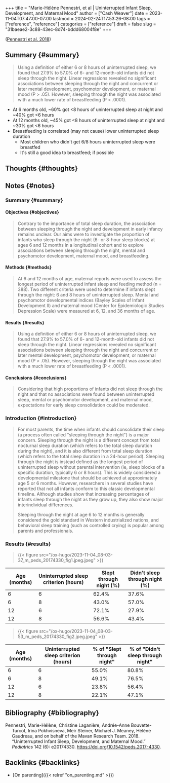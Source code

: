 +++
title = "Marie-Hélène Pennestri, et al | Uninterrupted Infant Sleep, Development, and Maternal Mood"
author = ["Cash Weaver"]
date = 2023-11-04T07:47:00-07:00
lastmod = 2024-02-24T17:53:26-08:00
tags = ["reference", "reference"]
categories = ["reference"]
draft = false
slug = "31baeae2-3c88-43ec-8d74-bddd68004f8e"
+++

(<a href="#citeproc_bib_item_1">Pennestri et al. 2018</a>)


## Summary {#summary}

> Using a definition of either 6 or 8 hours of uninterrupted sleep, we found that 27.9% to 57.0% of 6- and 12-month-old infants did not sleep through the night. Linear regressions revealed no significant associations between sleeping through the night and concurrent or later mental development, psychomotor development, or maternal mood (P &gt; .05). However, sleeping through the night was associated with a much lower rate of breastfeeding (P &lt; .0001).

-   At 6 months old, ~60% got &lt;8 hours of uninterrupted sleep at night and ~40% got &lt;6 hours
-   At 12 months old, ~45% got &lt;8 hours of uninterrupted sleep at night and ~30% got &lt;6 hours
-   Breastfeeding is correlated (may not cause) lower uninterrupted sleep duration
    -   Most children who didn't get 6/8 hours uninterrupted sleep were breastfed
    -   It's still a good idea to breastfeed; if possible


## Thoughts {#thoughts}


## Notes {#notes}


### Summary {#summary}


#### Objectives {#objectives}

> Contrary to the importance of total sleep duration, the association between sleeping through the night and development in early infancy remains unclear. Our aims were to investigate the proportion of infants who sleep through the night (6- or 8-hour sleep blocks) at ages 6 and 12 months in a longitudinal cohort and to explore associations between sleeping through the night, mental and psychomotor development, maternal mood, and breastfeeding.


#### Methods {#methods}

> At 6 and 12 months of age, maternal reports were used to assess the longest period of uninterrupted infant sleep and feeding method (n = 388). Two different criteria were used to determine if infants slept through the night: 6 and 8 hours of uninterrupted sleep. Mental and psychomotor developmental indices (Bayley Scales of Infant Development II) and maternal mood (Center for Epidemiologic Studies Depression Scale) were measured at 6, 12, and 36 months of age.


#### Results {#results}

> Using a definition of either 6 or 8 hours of uninterrupted sleep, we found that 27.9% to 57.0% of 6- and 12-month-old infants did not sleep through the night. Linear regressions revealed no significant associations between sleeping through the night and concurrent or later mental development, psychomotor development, or maternal mood (P &gt; .05). However, sleeping through the night was associated with a much lower rate of breastfeeding (P &lt; .0001).


#### Conclusions {#conclusions}

> Considering that high proportions of infants did not sleep through the night and that no associations were found between uninterrupted sleep, mental or psychomotor development, and maternal mood, expectations for early sleep consolidation could be moderated.


### Introduction {#introduction}

> For most parents, the time when infants should consolidate their sleep (a process often called "sleeping through the night") is a major concern. Sleeping through the night is a different concept from total nocturnal sleep duration (which refers to the total sleep duration during the night), and it is also different from total sleep duration (which refers to the total sleep duration in a 24-hour period). Sleeping through the night is instead defined as the longest period of uninterrupted sleep without parental intervention (ie, sleep blocks of a specific duration, typically 6 or 8 hours). This is widely considered a developmental milestone that should be achieved at approximately age 5 or 6 months. However, researchers in several studies have reported that not all infants conform to this classic developmental timeline. Although studies show that increasing percentages of infants sleep through the night as they grow up, they also show major interindividual differences.
>
> Sleeping through the night at age 6 to 12 months is generally considered the gold standard in Western industrialized nations, and behavioral sleep training (such as controlled crying) is popular among parents and professionals.


### Results {#results}

> {{< figure src="/ox-hugo/2023-11-04_08-03-37_m_peds_20174330_fig1.jpeg.jpeg" >}}

| Age (months) | Uninterrupted sleep criterion (hours) | Slept through night (%) | ****Didn't**** sleep through night (%) |
|--------------|---------------------------------------|-------------------------|----------------------------------------|
| 6            | 6                                     | 62.4%                   | 37.6%                                  |
| 6            | 8                                     | 43.0%                   | 57.0%                                  |
| 12           | 6                                     | 72.1%                   | 27.9%                                  |
| 12           | 8                                     | 56.6%                   | 43.4%                                  |

> {{< figure src="/ox-hugo/2023-11-04_08-03-53_m_peds_20174330_fig2.jpeg.jpeg" >}}

| Age (months) | Uninterrupted sleep criterion (hours) | % of "Slept through night" | % of "****Didn't**** sleep through night" |
|--------------|---------------------------------------|----------------------------|-------------------------------------------|
| 6            | 6                                     | 55.0%                      | 80.8%                                     |
| 6            | 8                                     | 49.1%                      | 76.5%                                     |
| 12           | 6                                     | 23.8%                      | 56.4%                                     |
| 12           | 8                                     | 22.1%                      | 47.1%                                     |


## Bibliography {#bibliography}

<style>.csl-entry{text-indent: -1.5em; margin-left: 1.5em;}</style><div class="csl-bib-body">
  <div class="csl-entry"><a id="citeproc_bib_item_1"></a>Pennestri, Marie-Hélène, Christine Laganière, Andrée-Anne Bouvette-Turcot, Irina Pokhvisneva, Meir Steiner, Michael J. Meaney, Hélène Gaudreau, and on behalf of the Mavan Research Team. 2018. “Uninterrupted Infant Sleep, Development, and Maternal Mood.” <i>Pediatrics</i> 142 (6): e20174330. <a href="https://doi.org/10.1542/peds.2017-4330">https://doi.org/10.1542/peds.2017-4330</a>.</div>
</div>


## Backlinks {#backlinks}

-   [On parenting]({{< relref "on_parenting.md" >}})
